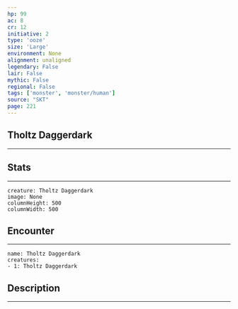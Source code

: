 ```yaml
---
hp: 99
ac: 8
cr: 12
initiative: 2
type: 'ooze'    
size: 'Large'
environment: None
alignment: unaligned
legendary: False
lair: False
mythic: False
regional: False
tags: ['monster', 'monster/human']
source: "SKT"
page: 221
---
```


## Tholtz Daggerdark
---



## Stats
---

```statblock
creature: Tholtz Daggerdark
image: None
columnHeight: 500
columnWidth: 500
```

## Encounter
---

```encounter-table
name: Tholtz Daggerdark
creatures:
- 1: Tholtz Daggerdark
```

## Description
---




